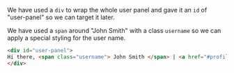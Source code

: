 We have used a `div` to wrap the whole user panel and gave it an `id` of "user-panel" so we can target it later.

We have used a `span` around "John Smith" with a class `username` so we can apply a special styling for the user name.

```html
<div id="user-panel">
Hi there, <span class="username"> John Smith </span> | <a href="#profile"> Profile </a> | <a href="#logout"> Logout </a>
</div>
```